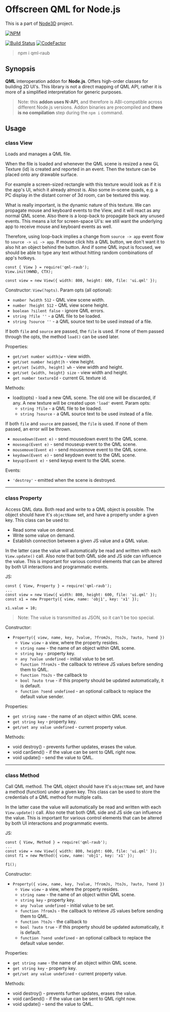 # Offscreen QML for Node.js

This is a part of [Node3D](https://github.com/node-3d) project.

[![NPM](https://nodei.co/npm/qml-raub.png?compact=true)](https://www.npmjs.com/package/qml-raub)

[![Build Status](https://api.travis-ci.com/node-3d/qml-raub.svg?branch=master)](https://travis-ci.com/node-3d/qml-raub)
[![CodeFactor](https://www.codefactor.io/repository/github/node-3d/qml-raub/badge)](https://www.codefactor.io/repository/github/node-3d/qml-raub)

> npm i qml-raub


## Synopsis

**QML** interoperation addon for **Node.js**. Offers high-order classes for building 2D UI's.
This library is not a direct mapping of QML API, rather it is more of a simplified
interpretation for generic purposes.

> Note: this **addon uses N-API**, and therefore is ABI-compatible across different
Node.js versions. Addon binaries are precompiled and **there is no compilation**
step during the `npm i` command.


## Usage


### class View

Loads and manages a QML file.

When the file is loaded and whenever the QML scene is resized a new GL
Texture (id) is created and reported in an event. Then the texture can
be placed onto any drawable surface.

For example a screen-sized rectangle with this texture would look as if it is
the app's UI, which it already almost is. Also some in-scene quads, e.g. a PC
display in the distant corner of 3d room, can be textured this way.

What is really important, is the dynamic nature of this texture. We can
propagate mouse and keyboard events to the View, and it will react as any
normal QML scene. Also there is a loop-back to propagate back any unused
events. This means a lot for screen-space UI's: we still want the underlying
app to receive mouse and keyboard events as well.

Therefore, using loop-back implies a change from `source -> app` event
flow to `source -> ui -> app`. If mouse click hits a QML button, we don't
want it to also hit an object behind the button. And if some QML input is
focused, we should be able to type any text without hitting random
combinations of app's hotkeys.

```
const { View } = require('qml-raub');
View.init(HWND, CTX);

const view = new View({ width: 800, height: 600, file: 'ui.qml' });
```


Constructor: `View(?opts)`. Param opts (all optional):
* `number ?width 512` - QML view scene width.
* `number ?height 512` - QML view scene height.
* `boolean ?silent false` - ignore QML errors.
* `string ?file ''` - a QML file to be loaded.
* `string ?source ''` - a QML source text to be used instead of a file.

If both `file` and `source` are passed, the `file` is used. If none of them passed
through the opts, the method `load()` can be used later.


Properties:
* `get/set number width|w` - view width.
* `get/set number height|h` - view height.
* `get/set [width, height] wh` - view width and height.
* `get/set {width, height} size` - view width and height.
* `get number textureId` - current GL texture id.


Methods:
* load(opts) - load a new QML scene. The old one will be discarded, if any. A new
texture will be created upon `'load'` event. Param opts:
	* `string ?file` - a QML file to be loaded.
	* `string ?source` - a QML source text to be used instead of a file.

If both `file` and `source` are passed, the `file` is used. If none of them passed,
an error will be thrown.

* `mousedown(Event e)` - send mousedown event to the QML scene.
* `mouseup(Event e)` - send mouseup event to the QML scene.
* `mousemove(Event e)` - send mousemove event to the QML scene.
* `keydown(Event e)` - send keydown event to the QML scene.
* `keyup(Event e)` - send keyup event to the QML scene.



Events:
* `'destroy'` - emitted when the scene is destroyed.


---

### class Property

Access QML data. Both read and write to a QML object is possible. The object should
have it's `objectName` set, and have a property under a given key. This class can
be used to:
* Read some value on demand.
* Write some value on demand.
* Establish connection between a given JS value and a QML value.

In the latter case the value will automatically be read and written with each
`View.update()` call. Also note that both QML side and JS side can influence the
value. This is important for various control elements that can be altered by both
UI interactions and programmatic events.

JS:
```
const { View, Property } = require('qml-raub');
...
const view = new View({ width: 800, height: 600, file: 'ui.qml' });
const x1 = new Property({ view, name: 'obj1', key: 'x1' });

x1.value = 10;
```

> Note: The value is transmitted as JSON, so it can't be too special.

Constructor:

* `Property({ view, name, key, ?value, ?fromJs, ?toJs, ?auto, ?send })`
	* `View view` - a view, where the property resides.
	* `string name` - the name of an object within QML scene.
	* `string key` - property key.
	* `any ?value undefined` - initial value to be set.
	* `function ?fromJs` - the callback to retrieve JS values before sending them to QML.
	* `function ?toJs` - the callback to 
	* `bool ?auto true` - if this property should be updated automatically, it is default.
	* `function ?send undefined` - an optional callback to replace the default value sender.


Properties:

* `get string name` - the name of an object within QML scene.
* `get string key` - property key.
* `get/set any value undefined` - current property value.


Methods:
* void destroy() - prevents further updates, erases the value.
* void canSend() - if the value can be sent to QML right now.
* void update() - send the value to QML.


---

### class Method

Call QML method. The QML object should have it's `objectName` set,
and have a method (function) under a given key. This class can
be used to store the credentials of a QML method for multiple calls.

In the latter case the value will automatically be read and written with each
`View.update()` call. Also note that both QML side and JS side can influence the
value. This is important for various control elements that can be altered by both
UI interactions and programmatic events.

JS:
```
const { View, Method } = require('qml-raub');
...
const view = new View({ width: 800, height: 600, file: 'ui.qml' });
const f1 = new Method({ view, name: 'obj1', key: 'x1' });

f1();
```

Constructor:

* `Property({ view, name, key, ?value, ?fromJs, ?toJs, ?auto, ?send })`
	* `View view` - a view, where the property resides.
	* `string name` - the name of an object within QML scene.
	* `string key` - property key.
	* `any ?value undefined` - initial value to be set.
	* `function ?fromJs` - the callback to retrieve JS values before sending them to QML.
	* `function ?toJs` - the callback to 
	* `bool ?auto true` - if this property should be updated automatically, it is default.
	* `function ?send undefined` - an optional callback to replace the default value sender.


Properties:

* `get string name` - the name of an object within QML scene.
* `get string key` - property key.
* `get/set any value undefined` - current property value.


Methods:
* void destroy() - prevents further updates, erases the value.
* void canSend() - if the value can be sent to QML right now.
* void update() - send the value to QML.
